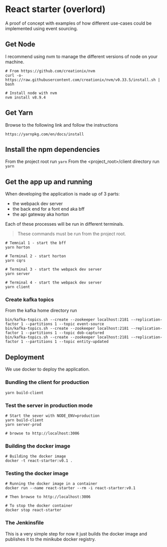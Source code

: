 # React starter (overlord)

A proof of concept with examples of how different use-cases could be implemented using event sourcing.

## Get Node

I recommend using nvm to manage the different versions of node on your machine.

    # From https://github.com/creationix/nvm
    curl -o- https://raw.githubusercontent.com/creationix/nvm/v0.33.5/install.sh | bash
    
    # Install node with nvm
    nvm install v8.9.4
     
## Get Yarn

Browse to the following link and follow the instructions
    
    https://yarnpkg.com/en/docs/install    
    

## Install the npm dependencies

From the project root run ```yarn```
From the <project_root>/client directory run ```yarn```

## Get the app up and running

When developing the application is made up of 3 parts: 

* the webpack dev server
* the back end for a font end aka bff
* the api gateway aka horton

Each of these processes will be run in different terminals. 

> These commands must be run from the project root.

    # Temnial 1 - start the bff 
    yarn horton  
    
    # Terminal 2 - start horton
    yarn cqrs
    
    # Terminal 3 - start the webpack dev server
    yarn server

    # Terminal 4 - start the webpack dev server
    yarn client

### Create kafka topics 

From the kafka home directory run

    bin/kafka-topics.sh --create --zookeeper localhost:2181 --replication-factor 1 --partitions 1 --topic event-source
    bin/kafka-topics.sh --create --zookeeper localhost:2181 --replication-factor 1 --partitions 1 --topic dob-captured
    bin/kafka-topics.sh --create --zookeeper localhost:2181 --replication-factor 1 --partitions 1 --topic entity-updated

## Deployment

We use docker to deploy the application.

### Bundling the client for production

    yarn build-client
    
### Test the server in production mode
    
    # Start the sever with NODE_ENV=production
    yarn build-client
    yarn server-prod
    
    # browse to http://localhost:3006
    
### Building the docker image

    # Building the docker image
    docker -t react-starter:v0.1 .
    
### Testing the docker image

    # Running the docker image in a container
    docker run --name react-starter --rm -i react-starter:v0.1 

    # Then browse to http://localhost:3006    
    
    # To stop the docker container
    docker stop react-starter 
    
### The Jenkinsfile 

This is a very simple step for now it just builds the docker image and publishes it to the minikube docker registry.    